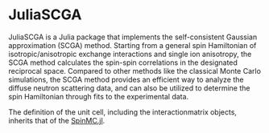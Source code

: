 # JuliaSCGA
JuliaSCGA is a Julia package that implements the self-consistent Gaussian approximation (SCGA) method. Starting from a general spin Hamiltonian of isotropic/anisotropic exchange interactions and single ion anisotropy, the SCGA method calculates the spin-spin correlations in the designated reciprocal space. Compared to other methods like the classical Monte Carlo simulations, the SCGA method provides an efficient way to analyze the diffuse neutron scattering data, and can also be utilized to determine the spin Hamiltonian through fits to the experimental data.

The definition of the unit cell, including the interactionmatrix objects, inherits that of the [SpinMC.jl](https://github.com/fbuessen/SpinMC.jl).

